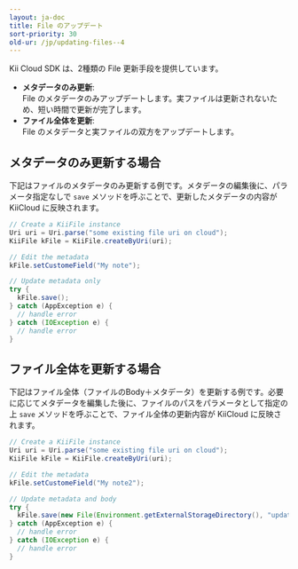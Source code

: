 ```yaml
---
layout: ja-doc
title: File のアップデート
sort-priority: 30
old-ur: /jp/updating-files--4
---
```

Kii Cloud SDK は、2種類の File 更新手段を提供しています。

 * **メタデータのみ更新**:  
File のメタデータのみアップデートします。実ファイルは更新されないため、短い時間で更新が完了します。
 * **ファイル全体を更新**:  
File のメタデータと実ファイルの双方をアップデートします。

## メタデータのみ更新する場合

下記はファイルのメタデータのみ更新する例です。メタデータの編集後に、パラメータ指定なしで `save` メソッドを呼ぶことで、更新したメタデータの内容が KiiCloud に反映されます。

```java
// Create a KiiFile instance
Uri uri = Uri.parse("some existing file uri on cloud");
KiiFile kFile = KiiFile.createByUri(uri);

// Edit the metadata
kFile.setCustomeField("My note");

// Update metadata only
try {
  kFile.save();
} catch (AppException e) {
  // handle error
} catch (IOException e) {
  // handle error
}
```

## ファイル全体を更新する場合

下記はファイル全体（ファイルのBody＋メタデータ）を更新する例です。必要に応じてメタデータを編集した後に、ファイルのパスをパラメータとして指定の上 `save` メソッドを呼ぶことで、ファイル全体の更新内容が KiiCloud に反映されます。

```java
// Create a KiiFile instance
Uri uri = Uri.parse("some existing file uri on cloud");
KiiFile kFile = KiiFile.createByUri(uri);

// Edit the metadata
kFile.setCustomeField("My note2");

// Update metadata and body
try {
  kFile.save(new File(Environment.getExternalStorageDirectory(), "updateFile.txt"));
} catch (AppException e) {
  // handle error
} catch (IOException e) {
  // handle error
}
```
